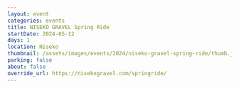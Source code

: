 ```yaml
---
layout: event
categories: events
title: NISEKO GRAVEL Spring Ride
startDate: 2024-05-12
days: 1
location: Niseko
thumbnail: /assets/images/events/2024/niseko-gravel-spring-ride/thumb.jpg
parking: false
about: false
override_url: https://nisekogravel.com/springride/
---
```


